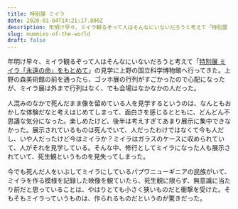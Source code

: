 ```yaml
---
title: 特別展 ミイラ
date: 2020-01-04T14:21:17.800Z
description: 年明け早々、ミイラ観るぞって人はそんなにいないだろうと考えて「特別展 ミイラ「永遠の命」をもとめて」の見学に上野の国立科学博物館へ行ってきた。
slug: mummies-of-the-world
draft: false
---
```

年明け早々、ミイラ観るぞって人はそんなにいないだろうと考えて「[特別展 ミイラ「永遠の命」をもとめて](https://www.tbs.co.jp/miira2019/)」の見学に上野の国立科学博物館へ行ってきた。上野の森美術館の前を通ったら、ゴッホ展の行列がすごかったので心配になったが、ミイラ展は外まで行列はなく、でも会場はなかなかの人だった。

人混みのなかで死んだまま像を留めている人を見学するというのは、なんともおかしな体験だなと考えはじめてしまって、面白さを感じるとともに、どんどん不思議な気分になった。楽しめたけど、後半は考えすぎてあまり展示に集中できなかった。展示されているものは死んでいて、人だったわけではなくて今も人だし、いや人だったけど今はミイラか？ミイラはガラスのケースに収められていて、人がそれを見学している。そんな中、修行としてミイラになった人も展示されていて、死生観というものを見失ってしまった。

今でも死んだ人をいぶしてミイラにしているパプワニューギニアの民族がいて、ミイラを作る模様を記録した映像を観ていたら、死生観に限らず、無意識に当たり前だと思っていることは、やはりとても小さく狭いものだと衝撃を受けた。そもそもミイラっていうものは、作られるものだというのが驚きだった。
